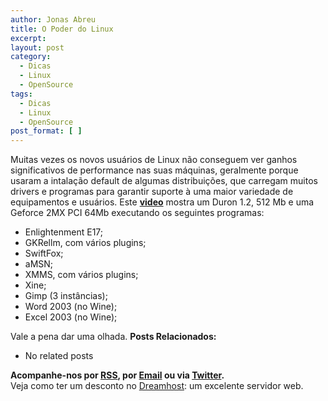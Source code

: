 ```yaml
---
author: Jonas Abreu
title: O Poder do Linux
excerpt:
layout: post
category:
  - Dicas
  - Linux
  - OpenSource
tags:
  - Dicas
  - Linux
  - OpenSource
post_format: [ ]
---
```

Muitas vezes os novos usuários de Linux não conseguem ver ganhos significativos de performance nas suas máquinas, geralmente porque usaram a intalação default de algumas distribuições, que carregam muitos drivers e programas para garantir suporte à uma maior variedade de equipamentos e usuários. Este **[video][1]** mostra um Duron 1.2, 512 Mb e uma Geforce 2MX PCI 64Mb executando os seguintes programas:  
- Enlightenment E17;  
- GKRellm, com vários plugins;  
- SwiftFox;  
- aMSN;  
- XMMS, com vários plugins;  
- Xine;  
- Gimp (3 instâncias);  
- Word 2003 (no Wine);  
- Excel 2003 (no Wine);

Vale a pena dar uma olhada. 
**Posts Relacionados:** 
*   No related posts









**Acompanhe-nos por [ RSS][3], por [Email][4] ou via [Twitter][5].**  
Veja como ter um desconto no [Dreamhost][6]: um excelente servidor web.

 [1]: http://www.youtube.com/watch?v=_F37WEBBG7s&eurl=http%3A%2F%2Fbr%2Dlinux%2Eorg%2Flinux%2Fvideo%2Dbrasileiro%2Dmostra%2Do%2Ddesktop%2Dlinux
 [2]: https://twitter.com/share
 [3]: http://feeds.feedburner.com/VidaGeek
 [4]: http://feedburner.google.com/fb/a/mailverify?uri=VidaGeek&loc=pt_BR
 [5]: http://twitter.com/blogvidageek
 [6]: http://vidageek.net/dreamhost/
